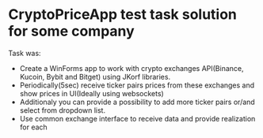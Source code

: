 # CryptoPriceApp test task solution for some company
 Task was: 
 - Create a WinForms app to work with crypto exchanges API(Binance, Kucoin, Bybit and Bitget) using JKorf libraries. 
 - Periodically(5sec) receive ticker pairs prices from these exchanges and show prices in UI(Ideally using websockets)
 - Additionaly you can provide a possibility to add more ticker pairs or/and select from dropdown list. 
 - Use common exchange interface to receive data and provide realization for each

 
